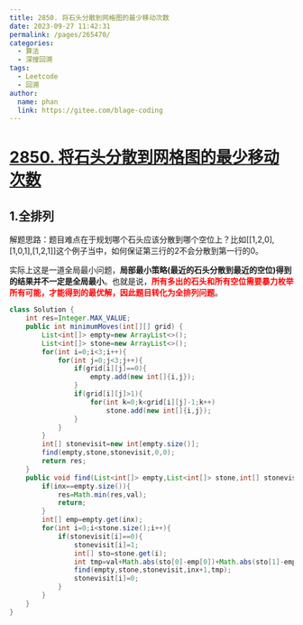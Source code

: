 ```yaml
---
title: 2850. 将石头分散到网格图的最少移动次数
date: 2023-09-27 11:42:31
permalink: /pages/265470/
categories:
  - 算法
  - 深搜回溯
tags:
  - Leetcode
  - 回溯
author: 
  name: phan
  link: https://gitee.com/blage-coding
---
```

# [2850. 将石头分散到网格图的最少移动次数](https://leetcode.cn/problems/minimum-moves-to-spread-stones-over-grid/)

## 1.全排列

解题思路：题目难点在于规划哪个石头应该分散到哪个空位上？比如[[1,2,0],[1,0,1],[1,2,1]]这个例子当中，如何保证第三行的2不会分散到第一行的0。

实际上这是一道全局最小问题，**局部最小策略(最近的石头分散到最近的空位)得到的结果并不一定是全局最小**。也就是说，<font color="red">**所有多出的石头和所有空位需要暴力枚举所有可能，才能得到的最优解，因此题目转化为全排列问题**</font>。

```java
class Solution {
    int res=Integer.MAX_VALUE;
    public int minimumMoves(int[][] grid) {
        List<int[]> empty=new ArrayList<>();
        List<int[]> stone=new ArrayList<>();
        for(int i=0;i<3;i++){
            for(int j=0;j<3;j++){
                if(grid[i][j]==0){
                    empty.add(new int[]{i,j});
                }
                if(grid[i][j]>1){
                    for(int k=0;k<grid[i][j]-1;k++) 
                        stone.add(new int[]{i,j});
                }
            }
        }
        int[] stonevisit=new int[empty.size()];
        find(empty,stone,stonevisit,0,0);
        return res;
    }
    public void find(List<int[]> empty,List<int[]> stone,int[] stonevisit,int inx,int val){
        if(inx==empty.size()){
            res=Math.min(res,val);
            return;
        }
        int[] emp=empty.get(inx);
        for(int i=0;i<stone.size();i++){
            if(stonevisit[i]==0){
                stonevisit[i]=1;
                int[] sto=stone.get(i);
                int tmp=val+Math.abs(sto[0]-emp[0])+Math.abs(sto[1]-emp[1]);
                find(empty,stone,stonevisit,inx+1,tmp);
                stonevisit[i]=0;
            }
        }
    }
}
```

